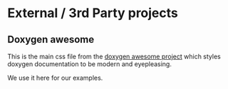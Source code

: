 # External / 3rd Party projects

## Doxygen awesome

This is the main css file from the [doxygen awesome project](https://jothepro.github.io/doxygen-awesome-css/) which
styles doxygen documentation to be modern and eyepleasing.

We use it here for our examples.
